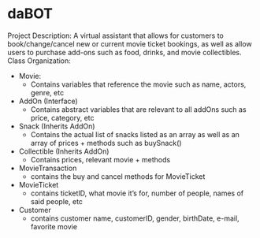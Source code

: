# daBOT
Project Description:
A virtual assistant that allows for customers to book/change/cancel new or current movie ticket bookings, as well as allow users to purchase add-ons such as food, drinks, and movie collectibles.
Class Organization:
- Movie:
    - Contains variables that reference the movie such as name, actors, genre, etc
- AddOn (Interface)
    - Contains abstract variables that are relevant to all addOns such as price, category, etc
- Snack (Inherits AddOn)
    - Contains the actual list of snacks listed as an array as well as an array of prices + methods such as buySnack()
- Collectible (Inherits AddOn)
    - Contains prices, relevant movie + methods
- MovieTransaction
    - contains the buy and cancel methods for MovieTicket
- MovieTicket
    - contains ticketID, what movie it’s for, number of people, names of said people, etc
- Customer
    - contains customer name, customerID, gender, birthDate, e-mail, favorite movie
